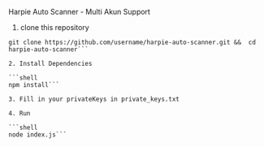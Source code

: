 Harpie Auto Scanner - Multi Akun Support

1. clone this repository

```shell
git clone https://github.com/username/harpie-auto-scanner.git &&  cd harpie-auto-scanner```

2. Install Dependencies

```shell
npm install```

3. Fill in your privateKeys in private_keys.txt

4. Run

```shell
node index.js```